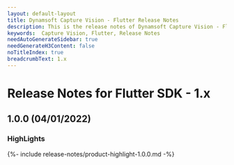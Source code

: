 ```yaml
---
layout: default-layout
title: Dynamsoft Capture Vision - Flutter Release Notes
description: This is the release notes of Dynamsoft Capture Vision - Flutter Edition.
keywords:  Capture Vision, Flutter, Release Notes
needAutoGenerateSidebar: true
needGenerateH3Content: false
noTitleIndex: true
breadcrumbText: 1.x
---
```


# Release Notes for Flutter SDK - 1.x

## 1.0.0 (04/01/2022)

### HighLights

{%- include release-notes/product-highlight-1.0.0.md -%}

